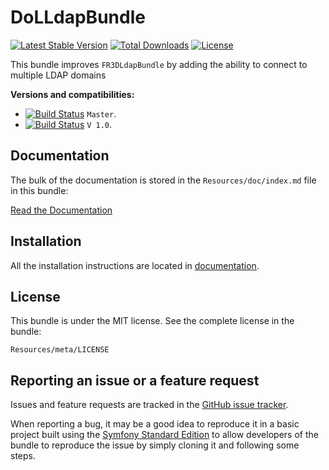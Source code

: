 DoLLdapBundle
=============

[![Latest Stable Version](https://poser.pugx.org/dol/ldap-bundle/v/stable.png)](https://packagist.org/packages/dol/ldap-bundle) [![Total Downloads](https://poser.pugx.org/dol/ldap-bundle/downloads.png)](https://packagist.org/packages/dol/ldap-bundle) [![License](https://poser.pugx.org/dol/ldap-bundle/license.png)](https://packagist.org/packages/dol/ldap-bundle)

This bundle improves `FR3DLdapBundle` by adding the ability to connect to multiple LDAP domains


**Versions and compatibilities:**

- [![Build Status](https://secure.travis-ci.org/DarwinOnLine/DoLLdapBundle.png?branch=master)](http://travis-ci.org/DarwinOnLine/DoLLdapBundle) `Master`.
- [![Build Status](https://secure.travis-ci.org/DarwinOnLine/DoLLdapBundle.png?branch=v1.0)](http://travis-ci.org/DarwinOnLine/DoLLdapBundle) `V 1.0`.

Documentation
-------------

The bulk of the documentation is stored in the `Resources/doc/index.md`
file in this bundle:

[Read the Documentation](Resources/doc/index.md)

Installation
------------

All the installation instructions are located in [documentation](Resources/doc/index.md).

License
-------

This bundle is under the MIT license. See the complete license in the bundle:

    Resources/meta/LICENSE

Reporting an issue or a feature request
---------------------------------------

Issues and feature requests are tracked in the [GitHub issue tracker](https://github.com/DarwinOnLine/DoLLdapBundle/issues).

When reporting a bug, it may be a good idea to reproduce it in a basic project
built using the [Symfony Standard Edition](https://github.com/symfony/symfony-standard)
to allow developers of the bundle to reproduce the issue by simply cloning it
and following some steps.
